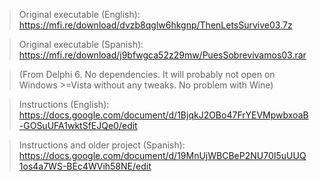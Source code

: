 > Original executable (English):
> https://mfi.re/download/dvzb8qglw6hkgnp/ThenLetsSurvive03.7z

> Original executable (Spanish):
> https://mfi.re/download/j9bfwgca52z29mw/PuesSobrevivamos03.rar

> (From Delphi 6. No dependencies. It will probably not open on Windows >=Vista without any tweaks. No problem with Wine)

> Instructions (English):
> https://docs.google.com/document/d/1BjqkJ2OBo47FrYEVMpwbxoaB-GOSuUFA1wktSfEJQe0/edit

> Instructions and older project (Spanish):
> https://docs.google.com/document/d/19MnUjWBCBeP2NU70I5uUUQ1os4a7WS-BEc4WVih58NE/edit
